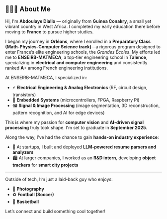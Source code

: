 ## 👨🏾‍💻 About Me

Hi, I'm **Abdoulaye Diallo** — originally from **Guinea Conakry**, a small yet vibrant country in West Africa. I completed my early education there before moving to **France** to pursue higher studies.

I began my journey in **Orléans**, where I enrolled in a **Preparatory Class (Math-Physics-Computer Science track)**—a rigorous program designed to enter France’s elite engineering schools, the *Grandes Écoles*. My efforts led me to **ENSEIRB-MATMECA**, a top-tier engineering school in **Talence**, specializing in **electrical and computer engineering** and consistently ranked **A+** among French engineering institutions.

At ENSEIRB-MATMECA, I specialized in:
- ⚡ **Electrical Engineering & Analog Electronics** (RF, circuit design, transistors)
- 🧠 **Embedded Systems** (microcontrollers, FPGA, Raspberry Pi)
- 🖼️ **Signal & Image Processing** (image segmentation, 3D reconstruction, pattern recognition, and AI for edge devices)

This is where my passion for **computer vision** and **AI-driven signal processing** truly took shape. I'm set to graduate in **September 2025**.

Along the way, I’ve had the chance to gain **hands-on industry experience**:
- 🚀 At startups, I built and deployed **LLM-powered resume parsers and analyzers**
- 🏙️ At larger companies, I worked as an **R&D intern**, developing **object trackers** for **smart city projects**

---

Outside of tech, I’m just a laid-back guy who enjoys:
- 📸 **Photography**
- ⚽ **Football (Soccer)**
- 🏀 **Basketball**

Let’s connect and build something cool together!

<!--
**getrichthroughcode/getrichthroughcode** is a ✨ _special_ ✨ repository because its `README.md` (this file) appears on your GitHub profile.

Here are some ideas to get you started:

- 🔭 I’m currently working on ...
- 🌱 I’m currently learning ...
- 👯 I’m looking to collaborate on ...
- 🤔 I’m looking for help with ...
- 💬 Ask me about ...
- 📫 How to reach me: ...
- 😄 Pronouns: ...
- ⚡ Fun fact: ...
-->

